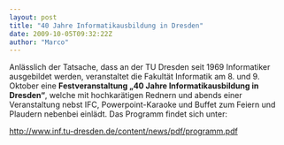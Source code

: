 ```yaml
---
layout: post
title: "40 Jahre Informatikausbildung in Dresden"
date: 2009-10-05T09:32:22Z
author: "Marco"
---
```


<p>
Anlässlich der Tatsache, dass an der TU Dresden seit 1969 Informatiker ausgebildet werden, veranstaltet die Fakultät Informatik am 8. und 9. Oktober eine <strong>Festveranstaltung „40 Jahre Informatikausbildung in Dresden“</strong>, welche mit hochkarätigen Rednern und abends einer Veranstaltung nebst IFC, Powerpoint-Karaoke und Buffet zum Feiern und Plaudern nebenbei einlädt. Das Programm findet sich unter:
</p>

<p>
<a href="http://www.inf.tu-dresden.de/content/news/pdf/programm.pdf" class="urlextern" title="http://www.inf.tu-dresden.de/content/news/pdf/programm.pdf" rel="nofollow">http://www.inf.tu-dresden.de/content/news/pdf/programm.pdf</a>
</p>
